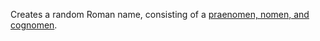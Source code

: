 Creates a random Roman name, consisting of a [praenomen, nomen, and cognomen](https://en.wikipedia.org/wiki/Roman_naming_conventions).
